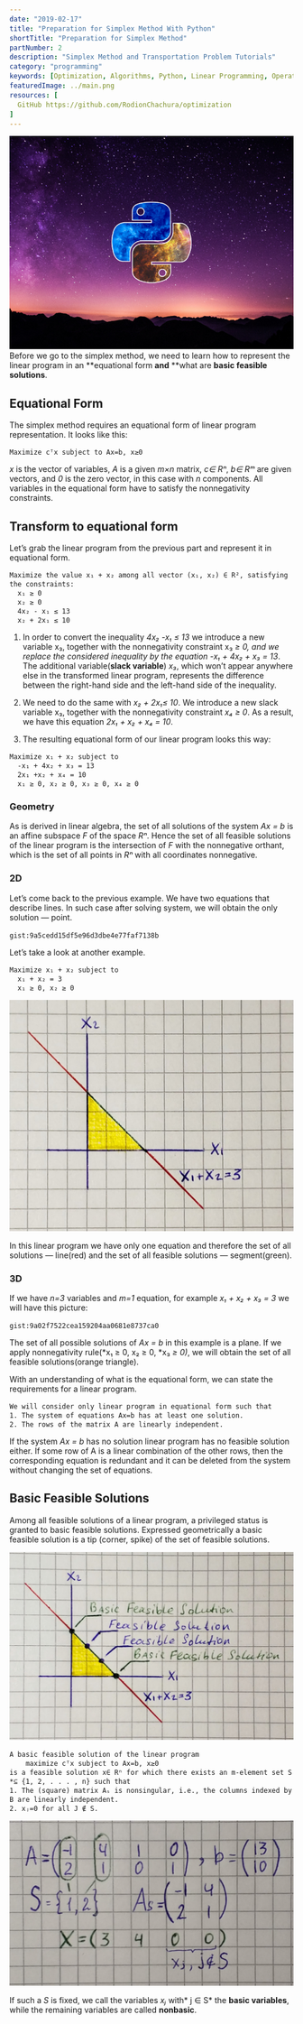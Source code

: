 ```yaml
---
date: "2019-02-17"
title: "Preparation for Simplex Method With Python"
shortTitle: "Preparation for Simplex Method"
partNumber: 2
description: "Simplex Method and Transportation Problem Tutorials"
category: "programming"
keywords: [Optimization, Algorithms, Python, Linear Programming, Operation Research]
featuredImage: ../main.png
resources: [
  GitHub https://github.com/RodionChachura/optimization
]
---
```


![](../main.png)
Before we go to the simplex method, we need to learn how to represent the linear program in an **equational form **and** **what are **basic feasible solutions**.

## Equational Form

The simplex method requires an equational form of linear program representation. It looks like this:

```
Maximize cᵀx subject to Ax=b, x≥0
```

*x* is the vector of variables, *A* is a given *m×n* matrix, *c∈ Rⁿ*, *b∈ Rᵐ* are given vectors, and *0* is the zero vector, in this case with *n* components. All variables in the equational form have to satisfy the nonnegativity constraints.

## Transform to equational form

Let’s grab the linear program from the previous part and represent it in equational form.

```
Maximize the value x₁ + x₂ among all vector (x₁, x₂) ∈ R², satisfying the constraints:
  x₁ ≥ 0
  x₂ ≥ 0
  4x₂ - x₁ ≤ 13
  x₂ + 2x₁ ≤ 10
```

1. In order to convert the inequality *4x₂ -x₁ ≤ 13* we introduce a new variable x₃, together with the nonnegativity constraint x₃ *≥ 0, *and we replace the considered inequality by the equation* -x₁ + 4x₂ + x₃ = 13*. The additional variable(**slack variable**) *x₃*, which won’t appear anywhere else in the transformed linear program, represents the difference between the right-hand side and the left-hand side of the inequality.

1. We need to do the same with *x₂ + 2x₁≤ 10*. We introduce a new slack variable x₃, together with the nonnegativity constraint *x₄ ≥ 0*. As a result, we have this equation *2x₁ + x₂ + x₄ = 10*.

1. The resulting equational form of our linear program looks this way:
```
Maximize x₁ + x₂ subject to
  -x₁ + 4x₂ + x₃ = 13
  2x₁ +x₂ + x₄ = 10
  x₁ ≥ 0, x₂ ≥ 0, x₃ ≥ 0, x₄ ≥ 0
```

### Geometry

As is derived in linear algebra, the set of all solutions of the system *Ax = b* is an affine subspace *F* of the space *Rⁿ*. Hence the set of all feasible solutions of the linear program is the intersection of *F* with the nonnegative orthant, which is the set of all points in *Rⁿ* with all coordinates nonnegative.

### 2D

Let’s come back to the previous example. We have two equations that describe lines. In such case after solving system, we will obtain the only solution — point.

`gist:9a5cedd15df5e96d3dbe4e77faf7138b`

Let’s take a look at another example.

```
Maximize x₁ + x₂ subject to
  x₁ + x₂ = 3
  x₁ ≥ 0, x₂ ≥ 0
```

![](draw.jpeg)

In this linear program we have only one equation and therefore the set of all solutions — line(red) and the set of all feasible solutions — segment(green).

### 3D

If we have *n=3* variables and *m=1* equation, for example *x₁ + x₂ + x₃ = 3* we will have this picture:

`gist:9a02f7522cea159204aa0681e8737ca0`

The set of all possible solutions of *Ax = b* in this example is a plane. If we apply nonnegativity rule(*x₁ ≥ 0, x₂ ≥ 0, *x₃ *≥ 0)*, we will obtain the set of all feasible solutions(orange triangle).

With an understanding of what is the equational form, we can state the requirements for a linear program.

```
We will consider only linear program in equational form such that
1. The system of equations Ax=b has at least one solution.
2. The rows of the matrix A are linearly independent.
```

If the system *Ax = b* has no solution linear program has no feasible solution either. If some row of A is a linear combination of the other rows, then the corresponding equation is redundant and it can be deleted from the system without changing the set of equations.

## Basic Feasible Solutions

Among all feasible solutions of a linear program, a privileged status is granted to basic feasible solutions. Expressed geometrically a basic feasible solution is a tip (corner, spike) of the set of feasible solutions.

![](feasible.jpeg)

```
A basic feasible solution of the linear program
    maximize cᵀx subject to Ax=b, x≥0
is a feasible solution x∈ Rⁿ for which there exists an m-element set S *⊆ {1, 2, . . . , n} such that
1. The (square) matrix Aₛ is nonsingular, i.e., the columns indexed by B are linearly independent.
2. xⱼ=0 for all J ∉ S.
```

![](example.jpeg)

If such a *S* is fixed, we call the variables *xⱼ* with* j ∈ S* the **basic variables**, while the remaining variables are called **nonbasic**.
